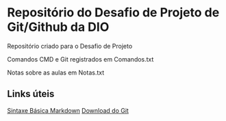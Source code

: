 # Repositório do Desafio de Projeto de Git/Github da DIO
Repositório criado para o Desafio de Projeto

Comandos CMD e Git registrados em Comandos.txt

Notas sobre as aulas em Notas.txt

## Links úteis
[Sintaxe Básica Markdown](https://www.markdownguide.org/)
[Download do Git](https://git-scm.com/downloads)
